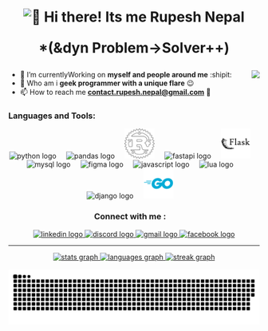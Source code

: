 <h1 align= "center" > <img src= "https://cdn.jsdelivr.net/gh/Readme-Workflows/Readme-Icons@main/icons/gifs/wave.gif" alt=👋> Hi there! Its me Rupesh Nepal
<p allign = "center"><b>*(&dyn Problem->Solver++)</b></p>
</h1> 



<img align="right" height="300" breadth = "auto" src="https://media.tenor.com/hmDMrE1yMAkAAAAM/when-the-coding-when-the.gif"  />


- 💫 I’m currentlyWorking on **myself and people around me**  :shipit:
- 🔎  Who am i **geek programmer with a unique flare**  😉
- 📫 How to reach me **contact.rupesh.nepal@gmail.com**  📧 


<h3 align="left">Languages and Tools:</h3>
<div align="center">
  <img src="https://cdn.jsdelivr.net/gh/devicons/devicon/icons/python/python-original.svg" height="60" alt="python logo"  />
  <img width="12" />
  <img src="https://cdn.jsdelivr.net/gh/devicons/devicon/icons/pandas/pandas-original.svg" height="60" alt="pandas logo"  />
  <img width="12" />
  <img src="https://github.com/devicons/devicon/blob/v2.16.0/icons/rust/rust-line.svg" height="60" alt="rust logo"  />
  <img width="12" />
  <img src="https://cdn.jsdelivr.net/gh/devicons/devicon/icons/fastapi/fastapi-original.svg" height="60" alt="fastapi logo"  />
  <img width="12" />
  <img src="https://github.com/devicons/devicon/blob/v2.16.0/icons/flask/flask-original-wordmark.svg" height="60" alt="flask logo"  />
  <img width="12" />
  <img src="https://cdn.jsdelivr.net/gh/devicons/devicon/icons/mysql/mysql-original.svg" height="60" alt="mysql logo"  />
  <img width="12" />
  <img src="https://cdn.jsdelivr.net/gh/devicons/devicon/icons/figma/figma-original.svg" height="60" alt="figma logo"  />
  <img width="12" />
  <img src="https://cdn.jsdelivr.net/gh/devicons/devicon/icons/javascript/javascript-original.svg" height="60" alt="javascript logo"  />
  <img width="12" />
  <img src="https://cdn.jsdelivr.net/gh/devicons/devicon/icons/lua/lua-original.svg" height="60" alt="lua logo"  />
   <img width="12" />
  <img src = "https://cdn.jsdelivr.net/gh/devicons/devicon/icons/django/django-plain.svg" height = "60 " alt = "django logo">
   <img width="12" />
   <img src = "https://github.com/devicons/devicon/blob/v2.16.0/icons/go/go-original-wordmark.svg" height = "60 " alt = "go logo">
  
</div>



<h3 align = "center"> Connect with me :</h4>

<div align="center">
  <a href = "https://www.linkedin.com/in/rupesh-nepal-62693920b/"> 
  <img src="https://img.shields.io/static/v1?message=LinkedIn&logo=linkedin&label=&color=0077B5&logoColor=white&labelColor=&style=for-the-badge" height="35" alt="linkedin logo"  />

  <a href = "discord.gg">
  <img src="https://img.shields.io/static/v1?message=Discord&logo=discord&label=&color=7289DA&logoColor=white&labelColor=&style=for-the-badge" height="35" alt="discord logo"  />

 <a href ="https://mail.google.com/mail/u/0/#inbox?compose=GTvVlcSGMhntKQmBKPjfMRVCnFQPqhZVwjBQLnWzcGMKKbtKdHtjFmwmbbNCSrCSvmqSJVnqnftDz">
  <img src="https://img.shields.io/static/v1?message=Gmail&logo=gmail&label=&color=D14836&logoColor=white&labelColor=&style=for-the-badge" height="35" alt="gmail logo"  />
  
  <a href ="https://www.facebook.com/rupesh.nepal.5099" > 
  <img src="https://img.shields.io/static/v1?message=Facebook&logo=facebook&label=&color=1877F2&logoColor=white&labelColor=&style=for-the-badge" height="35" alt="facebook logo"  />
</div>



 ---- 
<div align="center">
  <img src="https://github-readme-stats.vercel.app/api?username=rex9840&hide_title=false&hide_rank=false&show_icons=true&include_all_commits=true&count_private=true&disable_animations=false&theme=dracula&locale=en&hide_border=false&order=1" height="150" alt="stats graph"  />
  <img src="https://github-readme-stats.vercel.app/api/top-langs?username=rex9840&locale=en&hide_title=false&layout=compact&card_width=320&langs_count=5&theme=dracula&hide_border=false&order=2" height="150" alt="languages graph"  />
  <img src="https://streak-stats.demolab.com?user=rex9840&locale=en&mode=daily&theme=dracula&hide_border=false&border_radius=5&order=3" height="150" alt="streak graph"  />
</div>



<br clear="both">

<img src="https://raw.githubusercontent.com/rex9840/rex9840/output/snake.svg" alt="Snake animation" />



<br clear="both">



